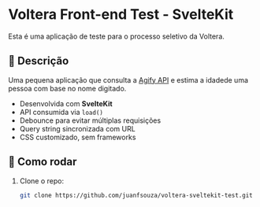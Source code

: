 
# Voltera Front-end Test - SvelteKit

Esta é uma aplicação de teste para o processo seletivo da Voltera.

## 📌 Descrição

Uma pequena aplicação que consulta a [Agify API](https://agify.io) e estima a idadede uma pessoa com base no nome digitado.

- Desenvolvida com **SvelteKit**
- API consumida via `load()`
- Debounce para evitar múltiplas requisições
- Query string sincronizada com URL
- CSS customizado, sem frameworks

## 🚀 Como rodar

1. Clone o repo:
   ```bash
   git clone https://github.com/juanfsouza/voltera-sveltekit-test.git
   ```
   
